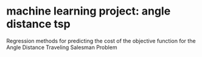 # machine learning project: angle distance tsp 

Regression methods for predicting the cost of the objective function for the Angle Distance Traveling Salesman Problem
